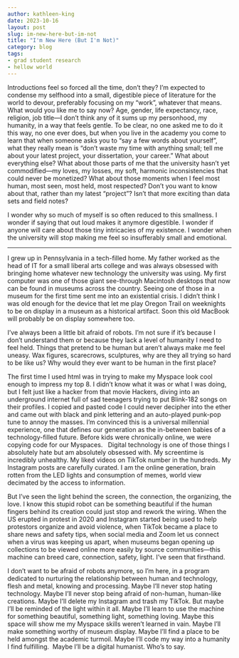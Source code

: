 ```yaml
---
author: kathleen-king
date: 2023-10-16
layout: post
slug: im-new-here-but-im-not
title: "I'm New Here (But I'm Not)"
category: blog
tags:
- grad student research
- hellow world
---
```


Introductions feel so forced all the time, don’t they? I’m expected to condense my selfhood into a small, digestible piece of literature for the world to devour, preferably focusing on my “work”, whatever that means. What would you like me to say now? Age, gender, life expectancy, race, religion, job title—I don’t think any of it sums up my personhood, my humanity, in a way that feels gentle. To be clear, no one asked me to do it this way, no one ever does, but when you live in the academy you come to learn that when someone asks you to “say a few words about yourself”, what they really mean is “don’t waste my time with anything small; tell me about your latest project, your dissertation, your career.” What about everything else? What about those parts of me that the university hasn’t yet commodified—my loves, my losses, my soft, harmonic inconsistencies that could never be monetized? What about those moments when I feel most human, most seen, most held, most respected? Don’t you want to know about that, rather than my latest “project”? Isn’t that more exciting than data sets and field notes? 

I wonder why so much of myself is so often reduced to this smallness. I wonder if saying that out loud makes it anymore digestible. I wonder if anyone will care about those tiny intricacies of my existence. I wonder when the university will stop making me feel so insufferably small and emotional.

---

I grew up in Pennsylvania in a tech-filled home. My father worked as the head of IT for a small liberal arts college and was always obsessed with bringing home whatever new technology the university was using. My first computer was one of those giant see-through Macintosh desktops that now can be found in museums across the country. Seeing one of those in a museum for the first time sent me into an existential crisis. I didn’t think I was old enough for the device that let me play Oregon Trail on weeknights to be on display in a museum as a historical artifact. Soon this old MacBook will probably be on display somewhere too.

I’ve always been a little bit afraid of robots. I’m not sure if it’s because I don’t understand them or because they lack a level of humanity I need to feel held. Things that pretend to be human but aren’t always make me feel uneasy. Wax figures, scarecrows, sculptures, why are they all trying so hard to be like us? Why would they ever want to be human in the first place?

The first time I used html was in trying to make my Myspace look cool enough to impress my top 8. I didn’t know what it was or what I was doing, but I felt just like a hacker from that movie Hackers, diving into an underground internet full of sad teenagers trying to put Blink-182 songs on their profiles. I copied and pasted code I could never decipher into the ether and came out with black and pink lettering and an auto-played punk-pop tune to annoy the masses. I’m convinced this is a universal millennial experience, one that defines our generation as the in-between babies of a technology-filled future. Before kids were chronically online, we were copying code for our Myspaces.
 
Digital technology is one of those things I absolutely hate but am absolutely obsessed with. My screentime is incredibly unhealthy. My liked videos on TikTok number in the hundreds. My Instagram posts are carefully curated. I am the online generation, brain rotten from the LED lights and consumption of memes, world view decimated by the access to information.

But I’ve seen the light behind the screen, the connection, the organizing, the love. I know this stupid robot can be something beautiful if the human fingers behind its creation could just stop and rework the wiring. When the US erupted in protest in 2020 and Instagram started being used to help protestors organize and avoid violence, when TikTok became a place to share news and safety tips, when social media and Zoom let us connect when a virus was keeping us apart, when museums began opening up collections to be viewed online more easily by source communities—this machine can breed care, connection, safety, light. I’ve seen that firsthand.

I don’t want to be afraid of robots anymore, so I’m here, in a program dedicated to nurturing the relationship between human and technology, flesh and metal, knowing and processing. Maybe I’ll never stop hating technology. Maybe I’ll never stop being afraid of non-human, human-like creations. Maybe I’ll delete my Instagram and trash my TikTok. But maybe I’ll be reminded of the light within it all. Maybe I’ll learn to use the machine for something beautiful, something light, something loving. Maybe this space will show me my Myspace skills weren’t learned in vain. Maybe I’ll make something worthy of museum display. Maybe I’ll find a place to be held amongst the academic turmoil. Maybe I’ll code my way into a humanity I find fulfilling.  Maybe I’ll be a digital humanist. Who’s to say. 